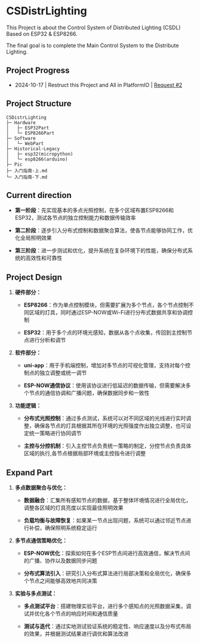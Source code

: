 # CSDistrLighting

This Project is about the Control System of Distributed Lighting (CSDL) Based on ESP32 & ESP8266.

The final goal is to complete the Main Control System to the Distribute Lighting.

## Project Progress

- 2024-10-17 | Restruct this Project and All in PlatformIO | [Request #2](https://github.com/890mn/CSDistrLighting/pull/2#issue-2594265478)


## Project Structure

```plaintext
CSDistrLighting
├─ Hardware
│   ├─ ESP32Part
│   └─ ESP8266Part
├─ Software
│   └─ WebPart
├─ Historical-Legacy
│   ├─ esp32(micropython)
│   └─ esp8266(arduino)
├─ Pic
├─ 入门指南-上.md
└─ 入门指南-下.md
```

## Current direction

- **第一阶段**：先实现基本的多点光照控制，在多个区域布置ESP8266和ESP32，测试各节点的独立控制能力和数据传输效率

- **第二阶段**：逐步引入分布式控制和数据聚合算法，使各节点能够协同工作，优化全局照明效果

- **第三阶段**：进一步测试和优化，提升系统在复杂环境下的性能，确保分布式系统的高效性和可靠性

## Project Design

1. **硬件部分：**
   - **ESP8266**：作为单点控制模块，但需要扩展为多个节点，各个节点控制不同区域的灯具，同时通过ESP-NOW或Wi-Fi进行分布式数据共享和协调控制

   - **ESP32**：用于多个点的环境光感知，数据从各个点收集，传回到主控制节点进行分析和调节

2. **软件部分：**
   - **uni-app**：用于手机端控制，增加对多节点的可视化管理，支持对每个控制点的独立调整或统一调节

   - **ESP-NOW通信协议**：使用该协议进行低延迟的数据传输，但需要解决多个节点的通信协调和广播问题，确保数据同步和一致性

3. **功能逻辑：**
   - **分布式光照控制**：通过多点测试，系统可以对不同区域的光线进行实时调整，确保各节点的灯具根据其所在环境的光照强度作出独立调整，也可设定统一策略进行协同调节

   - **主控与分控机制**：引入主控节点负责统一策略的制定，分控节点负责具体区域的执行,各节点根据局部环境或主控指令进行调整

## Expand Part

1. **多点数据聚合与优化：**
   - **数据融合**：汇集所有感知节点的数据，基于整体环境情况进行全局优化，调整各区域的灯具亮度以实现最佳照明效果

   - **负载均衡与故障恢复**：如果某一节点出现问题，系统可以通过邻近节点进行补偿，确保照明系统稳定运行

2. **多节点通信策略优化：**
   - **ESP-NOW优化**：探索如何在多个ESP节点间进行高效通信，解决节点间的广播、协作以及数据同步问题

   - **分布式算法引入**：研究引入分布式算法进行局部决策和全局优化，确保多个节点之间能够高效地共同决策

3. **实验与多点测试：**
   - **多点测试平台**：搭建物理实验平台，进行多个感知点的光照数据采集，调试并优化各个节点的响应时间和通信质量

   - **测试与迭代**：通过实地测试验证系统的稳定性、响应速度以及分布式布局的效果，并根据测试结果进行调优和算法改进
